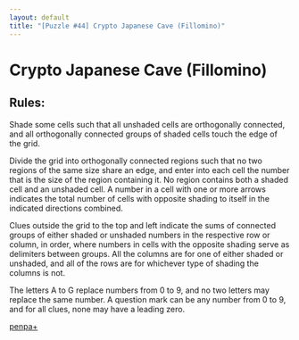 ```yaml
---
layout: default
title: "[Puzzle #44] Crypto Japanese Cave (Fillomino)"
---
```


# Crypto Japanese Cave (Fillomino)

## Rules:

Shade some cells such that all unshaded cells are orthogonally connected, and all orthogonally connected groups of shaded cells touch the edge of the grid.

Divide the grid into orthogonally connected regions such that no two regions of the same size share an edge, and enter into each cell the number that is the size of the region containing it. No region contains both a shaded cell and an unshaded cell. A number in a cell with one or more arrows indicates the total number of cells with opposite shading to itself in the indicated directions combined.

Clues outside the grid to the top and left indicate the sums of connected groups of either shaded or unshaded numbers in the respective row or column, in order, where numbers in cells with the opposite shading serve as delimiters between groups. All the columns are for one of either shaded or unshaded, and all of the rows are for whichever type of shading the columns is not.

The letters A to G replace numbers from 0 to 9, and no two letters may replace the same number. A question mark can be any number from 0 to 9, and for all clues, none may have a leading zero. 

[penpa+](https://tinyurl.com/2cypqzjf)
